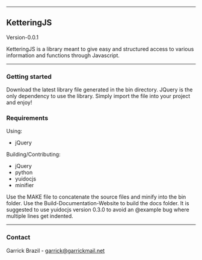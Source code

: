 
___
 
## KetteringJS 

Version-0.0.1

KetteringJS is a library meant to give easy and structured access
to various information and functions through Javascript. 
 
___

### Getting started

Download the latest library file generated in the bin directory. 
JQuery is the only dependency to use the library. Simply import
the file into your project and enjoy! 
            
 
### Requirements
 
Using:
- jQuery

Building/Contributing:
- jQuery
- python
- yuidocjs
- minifier
 
Use the MAKE file to concatenate the source files and minify into the 
bin folder. Use the Build-Documentation-Website to build the docs folder. 
It is suggested to use yuidocjs version 0.3.0 to avoid an @example bug 
where multiple lines get indented.
___
 
### Contact
 
Garrick Brazil - garrick@garrickmail.net